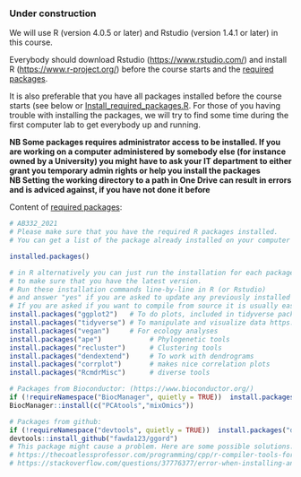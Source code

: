 ### Under construction

We will use R (version 4.0.5 or later) and Rstudio (version 1.4.1 or later) in this course.

Everybody should download Rstudio  (https://www.rstudio.com/) and install R (https://www.r-project.org/) before the course starts and the [required packages](Install_required_packages.R).

It is also preferable that you have all packages installed before the course starts (see below or [Install_required_packages.R](Install_required_packages.R). For those of you having trouble with installing the packages, we will try to find some time during the first computer lab to get everybody up and running.

**NB Some packages requires administrator access to be installed. If you are working on a computer administered by somebody else (for instance owned by a University) you might have to ask your IT department to either grant you temporary admin rights or help you install the packages**  
**NB Setting the working directory to a path in One Drive can result in errors and is adviced against, if you have not done it before**

Content of [required packages](Install_required_packages.R):

```R
# AB332_2021
# Please make sure that you have the required R packages installed.
# You can get a list of the package already installed on your computer by executing

installed.packages()

# in R alternatively you can just run the installation for each package
# to make sure that you have the latest version.
# Run these installation commands line-by-line in R (or Rstudio)
# and answer "yes" if you are asked to update any previously installed pakages:
# If you are asked if you want to compile from source it is usually easiest to answer "no"
install.packages("ggplot2")   # To do plots, included in tidyverse package collection
install.packages("tidyverse") # To manipulate and visualize data https://www.tidyverse.org/packages/
install.packages("vegan")     # For ecology analyses
install.packages("ape")            # Phylogenetic tools
install.packages("recluster")      # Clustering tools
install.packages("dendextend")     # To work with dendrograms
install.packages("corrplot")       # makes nice correlation plots
install.packages("RcmdrMisc")      # diverse tools

# Packages from Bioconductor: (https://www.bioconductor.org/)
if (!requireNamespace("BiocManager", quietly = TRUE))  install.packages("BiocManager")
BiocManager::install(c("PCAtools","mixOmics"))

# Packages from github:
if (!requireNamespace("devtools", quietly = TRUE))  install.packages("devtools")
devtools::install_github("fawda123/ggord")
# This package might cause a problem. Here are some possible solutions:
# https://thecoatlessprofessor.com/programming/cpp/r-compiler-tools-for-rcpp-on-macos/
# https://stackoverflow.com/questions/37776377/error-when-installing-an-r-package-from-github-could-not-find-build-tools-neces
```